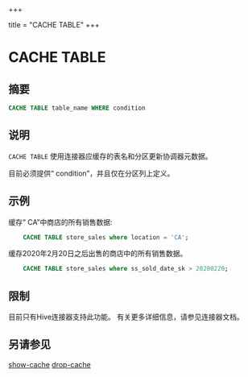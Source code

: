 +++

title = "CACHE TABLE"
+++

# CACHE TABLE

## 摘要

``` sql
CACHE TABLE table_name WHERE condition
```

## 说明

`CACHE TABLE` 使用连接器应缓存的表名和分区更新协调器元数据。

目前必须提供“ condition”，并且仅在分区列上定义。

## 示例

缓存“ CA”中商店的所有销售数据:

``` sql
    CACHE TABLE store_sales where location = 'CA';
```
缓存2020年2月20日之后出售的商店中的所有销售数据。
 
``` sql 
    CACHE TABLE store_sales where ss_sold_date_sk > 20200220;
```
 

## 限制

目前只有Hive连接器支持此功能。 有关更多详细信息，请参见连接器文档。

## 另请参见

[show-cache](./show-cache.html)
[drop-cache](./drop-cache.html)